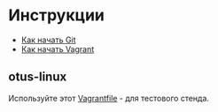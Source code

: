 # Инструкции

* [Как начать Git](docs/git_quick_start.md)
* [Как начать Vagrant](docs/vagrant_quick_start.md)

## otus-linux

Используйте этот [Vagrantfile](Vagrantfile) - для тестового стенда.
